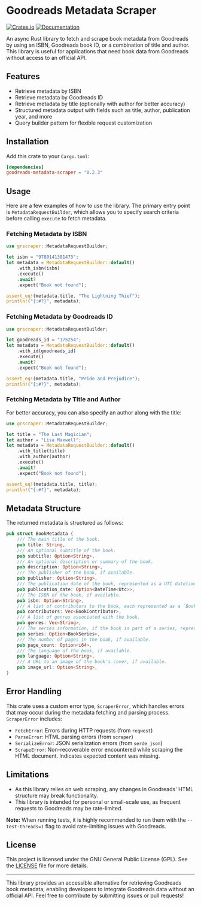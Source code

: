 # Goodreads Metadata Scraper

[![Crates.io](https://img.shields.io/crates/v/goodreads_metadata_scraper.svg)](https://crates.io/crates/goodreads_metadata_scraper)
[![Documentation](https://docs.rs/goodreads-metadata-scraper/badge.svg)](https://docs.rs/goodreads_metadata_scraper)

An async Rust library to fetch and scrape book metadata from Goodreads by using an ISBN, Goodreads book ID, or a combination of title and author. This library is useful for applications that need book data from Goodreads without access to an official API.

## Features

- Retrieve metadata by ISBN
- Retrieve metadata by Goodreads ID
- Retrieve metadata by title (optionally with author for better accuracy)
- Structured metadata output with fields such as title, author, publication year, and more
- Query builder pattern for flexible request customization

## Installation

Add this crate to your `Cargo.toml`:

```toml
[dependencies]
goodreads-metadata-scraper = "0.2.3"
```

## Usage

Here are a few examples of how to use the library. The primary entry point is `MetadataRequestBuilder`, which allows you to specify search criteria before calling `execute` to fetch metadata.

### Fetching Metadata by ISBN

```rust
use grscraper::MetadataRequestBuilder;

let isbn = "9780141381473";
let metadata = MetadataRequestBuilder::default()
    .with_isbn(isbn)
    .execute()
    .await?
    .expect("Book not found");

assert_eq!(metadata.title, "The Lightning Thief");
println!("{:#?}", metadata);
```

### Fetching Metadata by Goodreads ID

```rust
use grscraper::MetadataRequestBuilder;

let goodreads_id = "175254";
let metadata = MetadataRequestBuilder::default()
    .with_id(goodreads_id)
    .execute()
    .await?
    .expect("Book not found");

assert_eq!(metadata.title, "Pride and Prejudice");
println!("{:#?}", metadata);
```

### Fetching Metadata by Title and Author

For better accuracy, you can also specify an author along with the title:

```rust
use grscraper::MetadataRequestBuilder;

let title = "The Last Magician";
let author = "Lisa Maxwell";
let metadata = MetadataRequestBuilder::default()
    .with_title(title)
    .with_author(author)
    .execute()
    .await?
    .expect("Book not found");

assert_eq!(metadata.title, title);
println!("{:#?}", metadata);
```

## Metadata Structure

The returned metadata is structured as follows:

```rust
pub struct BookMetadata {
    /// The main title of the book.
    pub title: String,
    /// An optional subtitle of the book.
    pub subtitle: Option<String>,
    /// An optional description or summary of the book.
    pub description: Option<String>,
    /// The publisher of the book, if available.
    pub publisher: Option<String>,
    /// The publication date of the book, represented as a UTC datetime.
    pub publication_date: Option<DateTime<Utc>>,
    /// The ISBN of the book, if available.
    pub isbn: Option<String>,
    /// A list of contributors to the book, each represented as a `BookContributor`.
    pub contributors: Vec<BookContributor>,
    /// A list of genres associated with the book.
    pub genres: Vec<String>,
    /// The series information, if the book is part of a series, represented as a `BookSeries`.
    pub series: Option<BookSeries>,
    /// The number of pages in the book, if available.
    pub page_count: Option<i64>,
    /// The language of the book, if available.
    pub language: Option<String>,
    /// A URL to an image of the book's cover, if available.
    pub image_url: Option<String>,
}
```

## Error Handling

This crate uses a custom error type, `ScraperError`, which handles errors that may occur during the metadata fetching and parsing process. `ScraperError` includes:

- `FetchError`: Errors during HTTP requests (from `reqwest`)
- `ParseError`: HTML parsing errors (from `scraper`)
- `SerializeError`: JSON serialization errors (from `serde_json`)
- `ScrapeError`: Non-recoverable error encountered while scraping the HTML document. Indicates expected content was missing.

## Limitations

- As this library relies on web scraping, any changes in Goodreads' HTML structure may break functionality.
- This library is intended for personal or small-scale use, as frequent requests to Goodreads may be rate-limited.

**Note:** When running tests, it is highly recommended to run them with the `--test-threads=1` flag to avoid rate-limiting issues with Goodreads.

## License

This project is licensed under the GNU General Public License (GPL). See the [LICENSE](./LICENSE) file for more details.

---

This library provides an accessible alternative for retrieving Goodreads book metadata, enabling developers to integrate Goodreads data without an official API. Feel free to contribute by submitting issues or pull requests!
